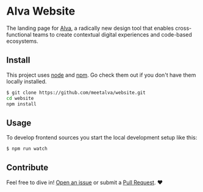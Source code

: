 # Alva Website
The landing page for [Alva](https://github.com/meetalva/alva), a radically new design tool that enables cross-functional teams to create contextual digital experiences and code-based ecosystems.


## Install

This project uses [node](http://nodejs.org) and [npm](https://npmjs.com). Go check them out if you don't have them locally installed.


```sh
$ git clone https://github.com/meetalva/website.git
cd website
npm install
```
## Usage

To develop frontend sources you start the local development
setup like this:

```sh
$ npm run watch
```

## Contribute

Feel free to dive in! [Open an issue](https://github.com/meetalva/website/issues/new) or submit a [Pull Request](https://github.com/meetalva/website/pull/new/master). :heart:
